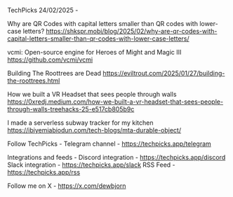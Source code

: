 TechPicks 24/02/2025 -

Why are QR Codes with capital letters smaller than QR codes with lower-case letters?
https://shkspr.mobi/blog/2025/02/why-are-qr-codes-with-capital-letters-smaller-than-qr-codes-with-lower-case-letters/

vcmi: Open-source engine for Heroes of Might and Magic III
https://github.com/vcmi/vcmi

Building The Roottrees are Dead
https://eviltrout.com/2025/01/27/building-the-roottrees.html

How we built a VR Headset that sees people through walls
https://0xredj.medium.com/how-we-built-a-vr-headset-that-sees-people-through-walls-treehacks-25-e517cb805b9c

I made a serverless subway tracker for my kitchen
https://ibiyemiabiodun.com/tech-blogs/mta-durable-object/

Follow TechPicks -
Telegram channel - https://techpicks.app/telegram

Integrations and feeds -
Discord integration - https://techpicks.app/discord
Slack integration - https://techpicks.app/slack
RSS Feed - https://techpicks.app/rss

Follow me on X - https://x.com/dewbjorn